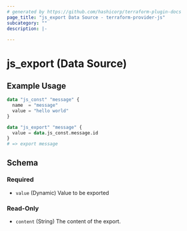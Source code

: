 ```yaml
---
# generated by https://github.com/hashicorp/terraform-plugin-docs
page_title: "js_export Data Source - terraform-provider-js"
subcategory: ""
description: |-
  
---
```


# js_export (Data Source)



## Example Usage

```terraform
data "js_const" "message" {
  name  = "message"
  value = "hello world"
}

data "js_export" "message" {
  value = data.js_const.message.id
}
# => export message
```

<!-- schema generated by tfplugindocs -->
## Schema

### Required

- `value` (Dynamic) Value to be exported

### Read-Only

- `content` (String) The content of the export.

